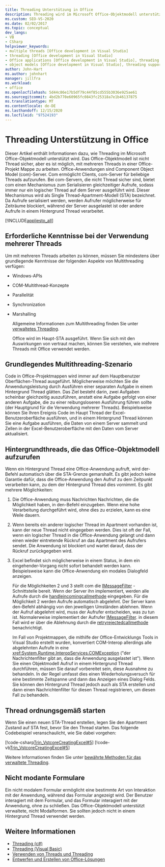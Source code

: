 ```yaml
---
title: Threading Unterstützung in Office
description: Threading wird im Microsoft Office-Objektmodell unterstützt. Das Office-Objektmodell ist nicht Thread sicher, kann jedoch mit mehreren Threads in einer Office-Projekt Mappe arbeiten.
ms.custom: SEO-VS-2020
ms.date: 02/02/2017
ms.topic: conceptual
dev_langs:
- VB
- CSharp
helpviewer_keywords:
- multiple threads [Office development in Visual Studio]
- threading [Office development in Visual Studio]
- Office applications [Office development in Visual Studio], threading support
- object models [Office development in Visual Studio], threading support
author: John-Hart
ms.author: johnhart
manager: jillfra
ms.workload:
- office
ms.openlocfilehash: 5d44c86e17b5df79c44f85cd555b3036e925ae61
ms.sourcegitcommit: 4bd2b770e60965fc0843fc25318a7e1b46137875
ms.translationtype: MT
ms.contentlocale: de-DE
ms.lasthandoff: 12/15/2020
ms.locfileid: "97524193"
---
```

# <a name="threading-support-in-office"></a>Threading Unterstützung in Office
  Dieser Artikel enthält Informationen dazu, wie Threading im Microsoft Office-Objektmodell unterstützt wird. Das Office-Objektmodell ist nicht Thread sicher, aber es ist möglich, mit mehreren Threads in einer Office-Projekt Mappe zu arbeiten. Office-Anwendungen sind Component Object Model (com)-Server. Com ermöglicht Clients, com-Server für beliebige Threads aufzurufen. Bei com-Servern, die nicht Thread sicher sind, bietet com einen Mechanismus zum Serialisieren gleichzeitiger Aufrufe, sodass immer nur ein logischer Thread auf dem Server ausgeführt wird. Dieser Mechanismus wird als Single Thread-Apartment-Modell (STA) bezeichnet. Da Aufrufe serialisiert werden, werden Aufrufer möglicherweise für Zeiträume blockiert, während der Server ausgelastet ist oder andere Aufrufe in einem Hintergrund Thread verarbeitet.

 [!INCLUDE[appliesto_all](../vsto/includes/appliesto-all-md.md)]

## <a name="knowledge-required-when-using-multiple-threads"></a>Erforderliche Kenntnisse bei der Verwendung mehrerer Threads
 Um mit mehreren Threads arbeiten zu können, müssen Sie mindestens über grundlegende Kenntnisse der folgenden Aspekte von Multithreading verfügen:

- Windows-APIs

- COM-Multithread-Konzepte

- Parallelität

- Synchronization

- Marshalling

  Allgemeine Informationen zum Multithreading finden Sie unter [verwaltetes Threading](/dotnet/standard/threading/).

  Office wird im Haupt-STA ausgeführt. Wenn Sie sich mit den Auswirkungen von vertraut machen, können Sie verstehen, wie mehrere Threads mit Office verwendet werden.

## <a name="basic-multithreading-scenario"></a>Grundlegendes Multithreading-Szenario
 Code in Office-Projektmappen wird immer auf dem Hauptbenutzer Oberflächen-Thread ausgeführt. Möglicherweise möchten Sie die Anwendungsleistung durch Ausführen einer separaten Aufgabe in einem Hintergrund Thread glätten. Das Ziel besteht darin, zwei Aufgaben scheinbar gleichzeitig auszuführen, anstatt eine Aufgabe gefolgt von einer anderen Aufgabe, die zu einer reibungsloseren Ausführung führen sollte (der Hauptgrund für die Verwendung mehrerer Threads). Beispielsweise können Sie Ihren Ereignis Code im Haupt Thread der Excel-Benutzeroberfläche ausführen, und in einem Hintergrund Thread können Sie eine Aufgabe ausführen, die Daten von einem Server sammelt und Zellen in der Excel-Benutzeroberfläche mit den Daten vom Server aktualisiert.

## <a name="background-threads-that-call-into-the-office-object-model"></a>Hintergrundthreads, die das Office-Objektmodell aufzurufen
 Wenn ein Hintergrund Thread eine Office-Anwendung aufruft, wird der-Befehl automatisch über die STA-Grenze gemarshallt. Es gibt jedoch keine Garantie dafür, dass die Office-Anwendung den Aufruf zu dem Zeitpunkt verarbeiten kann, zu dem der Hintergrund Thread dies vornimmt. Es gibt mehrere Möglichkeiten:

1. Die Office-Anwendung muss Nachrichten Nachrichten, die die Möglichkeit haben, in den-Befehl einzugeben. Wenn eine hohe Verarbeitung durchgeführt wird, ohne dies zu erzielen, kann es eine Weile dauern.

2. Wenn bereits ein anderer logischer Thread im Apartment vorhanden ist, kann der neue Thread nicht eingegeben werden. Dies ist oft der Fall, wenn ein logischer Thread in die Office-Anwendung gelangt und dann einen wieder eintretende Rückruf an das Apartment des Aufrufers sendet. Die Anwendung ist blockiert und wartet darauf, dass der Rückruf zurückgegeben wird.

3. Excel befindet sich möglicherweise in einem Status, in dem ein eingehender-Vorgang nicht sofort behandelt werden kann. Beispielsweise kann die Office-Anwendung ein modales Dialogfeld anzeigen.

   Für die Möglichkeiten 2 und 3 stellt com die [IMessageFilter](/windows/desktop/api/objidl/nn-objidl-imessagefilter) -Schnittstelle bereit. Wenn der Server ihn implementiert, werden alle Aufrufe durch die [handleincomingcallmethode](/windows/desktop/api/objidl/nf-objidl-imessagefilter-handleincomingcall) eingegeben. Für die Möglichkeit 2 werden Aufrufe automatisch abgelehnt. Der Server kann den-Befehl abhängig von den jeweiligen Umständen ablehnen. Wenn der Aufruf abgelehnt wird, muss der Aufrufer entscheiden, was zu tun ist. Normalerweise implementiert der Aufrufer [IMessageFilter](/windows/desktop/api/objidl/nn-objidl-imessagefilter). in diesem Fall wird er über die Ablehnung durch die [retryrejectedcallmethode](/windows/desktop/api/objidl/nf-objidl-imessagefilter-retryrejectedcall) benachrichtigt.

   Im Fall von Projektmappen, die mithilfe der Office-Entwicklungs Tools in Visual Studio erstellt wurden, konvertiert COM-Interop allerdings alle abgelehnten Aufrufe in eine <xref:System.Runtime.InteropServices.COMException> ("der Nachrichtenfilter gibt an, dass die Anwendung ausgelastet ist"). Wenn Sie einen Objektmodell Aufruf in einem Hintergrund Thread durchführen, müssen Sie darauf vorbereitet sein, diese Ausnahme zu behandeln. In der Regel umfasst dies einen Wiederholungsversuch für eine bestimmte Zeitspanne und dann das Anzeigen eines Dialog Felds. Sie können den Hintergrund Thread jedoch auch als STA erstellen und dann einen Nachrichtenfilter für diesen Thread registrieren, um diesen Fall zu behandeln.

## <a name="start-the-thread-correctly"></a>Thread ordnungsgemäß starten
 Wenn Sie einen neuen STA-Thread erstellen, legen Sie den Apartment Zustand auf STA fest, bevor Sie den Thread starten. Das folgende Codebeispiel veranschaulicht, wie Sie dabei vorgehen:

 [!code-csharp[Trin_VstcoreCreatingExcel#5](../vsto/codesnippet/CSharp/Trin_VstcoreCreatingExcelCS/ThisWorkbook.cs#5)]
 [!code-vb[Trin_VstcoreCreatingExcel#5](../vsto/codesnippet/VisualBasic/Trin_VstcoreCreatingExcelVB/ThisWorkbook.vb#5)]

 Weitere Informationen finden Sie unter [bewährte Methoden für das verwaltete Threading](/dotnet/standard/threading/managed-threading-best-practices).

## <a name="modeless-forms"></a>Nicht modante Formulare
 Ein nicht modalem Formular ermöglicht eine bestimmte Art von Interaktion mit der Anwendung, während das Formular angezeigt wird. Der Benutzer interagiert mit dem Formular, und das Formular interagiert mit der Anwendung, ohne zu schließen. Das Office-Objektmodell unterstützt verwaltete, nicht Modalformen. Sie sollten jedoch nicht in einem Hintergrund Thread verwendet werden.

## <a name="see-also"></a>Weitere Informationen
- [Threading (c#)](/dotnet/csharp/programming-guide/concepts/threading/index)
- [Threading (Visual Basic)](/dotnet/visual-basic/programming-guide/concepts/threading/index)
- [Verwenden von Threads und Threading](/dotnet/standard/threading/using-threads-and-threading)
- [Entwerfen und Erstellen von Office-Lösungen](../vsto/designing-and-creating-office-solutions.md)
